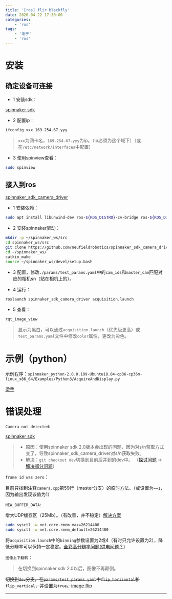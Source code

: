 ```yaml
---
title: '[ros] flir blackfly'
date: 2020-04-22 17:30:00
categories: 
    - 'ros'
tags:
    - '电子'
    - 'ros'
---
```



# 安装

## 确定设备可连接

- 1 安装sdk：

[spinnaker sdk][1]

- 2 配置ip：

```sh
ifconfig xxx 169.254.67.yyy
```

> `xxx`为网卡名，`169.254.67.yyy`为ip。（ip必须为这个域下）（或在`/etc/network/interfaces`中配置）

- 3 使用spinview查看：

```sh
sudo spinview
```


## 接入到ros

[spinnaker_sdk_camera_driver][2]

- 1 安装依赖：

```sh
sudo apt install libunwind-dev ros-${ROS_DISTRO}-cv-bridge ros-${ROS_DISTRO}-image-transport
```

- 2 安装spinnaker驱动：

```sh
mkdir -p ~/spinnaker_ws/src
cd spinnaker_ws/src
git clone https://github.com/neufieldrobotics/spinnaker_sdk_camera_driver.git
cd ~/spinnaker_ws/
catkin_make
source ~/spinnaker_ws/devel/setup.bash
```

- 3 配置，修改`./params/test_params.yaml`中的`cam_ids`和`master_cam`匹配对应的相机sn（贴在相机上的）。

- 4 运行：

```sh
roslaunch spinnaker_sdk_camera_driver acquisition.launch
```

- 5 查看：

```sh
rqt_image_view
```

> 显示为黑白，可以通过`acquisition.launch`（优先级更高）或`test_params.yaml`文件中修改`color`属性，更改为彩色。

# 示例（python）

示例程序：`spinnaker_python-2.0.0.109-Ubuntu18.04-cp36-cp36m-linux_x86_64/Examples/Python3/AcquireAndDisplay.py`

[烫手][5]


# 错误处理

`Camera not detected`: 

[spinnaker sdk][6]

> - 原因：使用spinnaker sdk 2.0版本会出现的问题，因为对s/n获取方式变了，导致spinnaker_sdk_camera_driver对s/n获取失败。
> - 解决：`git checkout dev`切换到目前后并到的dev中。 （[探讨问题][3] -> [解决部分问题][4]）

`frame id was zero`： 

目前只找到注释`camera.cpp`第59行（master分支）的临时方法。（或设置为`==1`，因为输出发现该值为1）


`NEW_BUFFER_DATA`:

增大UDP缓存区（25Mb）。（有改善，并不稳定）[解决方案][9]

```sh
sudo sysctl -w net.core.rmem_max=26214400
sudo sysctl -w net.core.rmem_default=26214400
```

将`acquisition.launch`中的`binning`参数设置为2或4（有时只允许设置为2），降低分辨率可以保持一定稳定。[全彩高分辨率问题(供电问题？)][7]

`图像上下翻转`：

> 在切换到spinnaker sdk 2.0以后，图像不再颠倒。

~~切换到`dev`分支，在`params/test_params.yaml`中`flip_horizontal`和`flip_vertical`，并设置为`true`。[image flip][8]~~


---

[1]: https://flir.app.boxcn.net/v/SpinnakerSDK 
[2]: http://wiki.ros.org/spinnaker_sdk_camera_driver
[3]: https://github.com/neufieldrobotics/spinnaker_sdk_camera_driver/issues/76
[4]: https://github.com/neufieldrobotics/spinnaker_sdk_camera_driver/pull/84
[5]: http://softwareservices.flir.com/BFS-PGE-31S4/latest/Family/Temperature.htm
[6]: https://flir.app.boxcn.net/v/SpinnakerSDK/folder/74729015802
[7]: https://github.com/neufieldrobotics/spinnaker_sdk_camera_driver/issues/63#issuecomment-565573504
[8]: https://github.com/neufieldrobotics/spinnaker_sdk_camera_driver/pull/41
[9]: https://github.com/neufieldrobotics/spinnaker_sdk_camera_driver/issues/10#issuecomment-461545543
